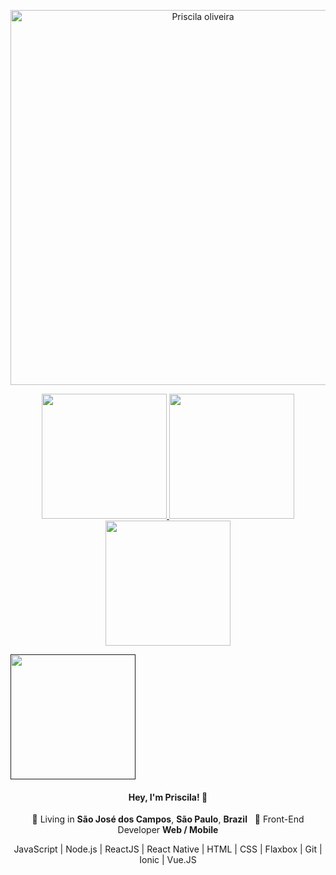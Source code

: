 <p align="center">
  <img src="https://github.com/poliveira13/poliveira13/blob/master/.github/assets/cabecalho.svg" width="600"
  alt="Priscila oliveira" />
</p>

<p align="center">
  <a
    href="https://www.linkedin.com/in/priscila-oliveira-893b3451/" 
    alt="LinkedIn"
    target="blank"
  >
    <img src="https://github.com/poliveira13/poliveira13/blob/master/.github/assets/linkedin.svg" width="200" />
  </a>
  <a
    href="mailto:poliveira13@hotmail.com" 
    alt="email"
    target="blank"
  >
     <img src="https://github.com/poliveira13/poliveira13/blob/master/.github/assets/email.svg" width="200"/>
  <a
    href="https://web.whatsapp.com/send?phone=+5512981967859" 
    alt="WhatsApp"
    target="blank"
  >
    <img src="https://github.com/poliveira13/poliveira13/blob/master/.github/assets/whats.svg" width="200" />
  </a>
</p>

<p>
<a
    href=" " 
    alt="sobre mim"
    target="blank"
  >
    <img src="https://github.com/poliveira13/poliveira13/blob/master/.github/assets/sobre.svg" width="200" />
  </a>
</p>

<h4 align="center">
  Hey, I'm Priscila! 👋
</h4>
<p align="center">
  📌 Living in <b>São José dos Campos</b>, <b>São Paulo</b>, <b>Brazil</b> &nbsp; 💼 Front-End Developer <b>Web / Mobile</b>
</p>
<p align="center">
  JavaScript | Node.js | ReactJS | React Native | HTML | CSS | Flaxbox | Git | Ionic | Vue.JS
</p>
